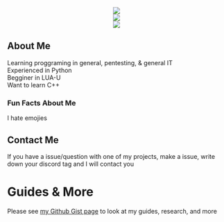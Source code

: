 <div align="center"">
 <img class="img" src="https://github-readme-stats.vercel.app//api?username=Nygosaki&count_private=true&show_icons=true&theme=midnight-purple&hide_border=true&&bg_color=00000000&text_color=6e93b5" /><br>
 <img class="img" src="https://github-readme-stats.vercel.app/api/top-langs/?username=Nygosaki&layout=compact&theme=midnight-purple&hide_border=true&bg_color=00000000&text_color=6e93b5" /><br>
 <img src="https://hits.seeyoufarm.com/api/count/incr/badge.svg?url=https%3A%2F%2Fgithub.com%2FNygosaki&count_bg=%23534B58&title_bg=%23555555&icon=github.svg&icon_color=%23E7E7E7&title=Profile+Viewes&edge_flat=false"/></a>
</div>

## About Me
Learning proggraming in general, pentesting, & general IT   
Experienced in Python   
Begginer in LUA-U   
Want to learn C++   

### Fun Facts About Me   
I hate emojies   

## Contact Me
If you have a issue/question with one of my projects, make a issue, write down your discord tag and I will contact you


# Guides & More
Please see [my Github Gist page](https://gist.github.com/Nygosaki) to look at my guides, research, and more
